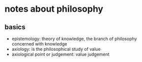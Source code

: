 # notes about philosophy

## basics

- epistemology: theory of knowledge, the branch of philosophy concerned with knowledge
- axiology: is the philosophical study of value
- axiological point or judgement: value judgement

